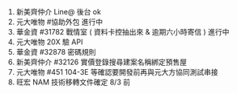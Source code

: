 
1. 新美齊仲介 Line@ 後台 ok
2. 元大唯物 #協助外包 進行中
3. 華金資 #31782 戰情室 ( 資料卡控抽出來 & 逾期六小時寄信 ) 進行中
4. 元大唯物 20X 驗 API
5. 華金資 #32878 密碼規則
6. 新美齊仲介 #32126 實價登錄搜尋建案名稱綁定預售屋
7. 元大唯物 #451 104-3E 等確認要開發前再與元大方協同測試串接
8. 旺宏 NAM 技術移轉文件確定 8/3 前
